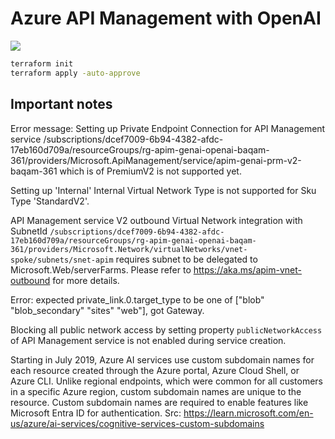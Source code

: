 # Azure API Management with OpenAI

![](images/architecture.png)

```sh
terraform init
terraform apply -auto-approve
```

## Important notes

Error message: Setting up Private Endpoint Connection for API Management service /subscriptions/dcef7009-6b94-4382-afdc-17eb160d709a/resourceGroups/rg-apim-genai-openai-baqam-361/providers/Microsoft.ApiManagement/service/apim-genai-prm-v2-baqam-361 which is of PremiumV2 is not supported yet.

Setting up 'Internal' Internal Virtual Network Type is not supported for Sku Type 'StandardV2'.

API Management service V2 outbound Virtual Network integration with SubnetId `/subscriptions/dcef7009-6b94-4382-afdc-17eb160d709a/resourceGroups/rg-apim-genai-openai-baqam-361/providers/Microsoft.Network/virtualNetworks/vnet-spoke/subnets/snet-apim` requires subnet to be delegated to Microsoft.Web/serverFarms. Please refer to https://aka.ms/apim-vnet-outbound for more details.

Error: expected private_link.0.target_type to be one of ["blob" "blob_secondary" "sites" "web"], got Gateway.

Blocking all public network access by setting property `publicNetworkAccess` of API Management service is not enabled during service creation.

Starting in July 2019, Azure AI services use custom subdomain names for each resource created through the Azure portal, Azure Cloud Shell, or Azure CLI. Unlike regional endpoints, which were common for all customers in a specific Azure region, custom subdomain names are unique to the resource. Custom subdomain names are required to enable features like Microsoft Entra ID for authentication.
Src: https://learn.microsoft.com/en-us/azure/ai-services/cognitive-services-custom-subdomains


